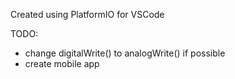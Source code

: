Created using PlatformIO for VSCode 


TODO:
- change digitalWrite() to analogWrite() if possible
- create mobile app 